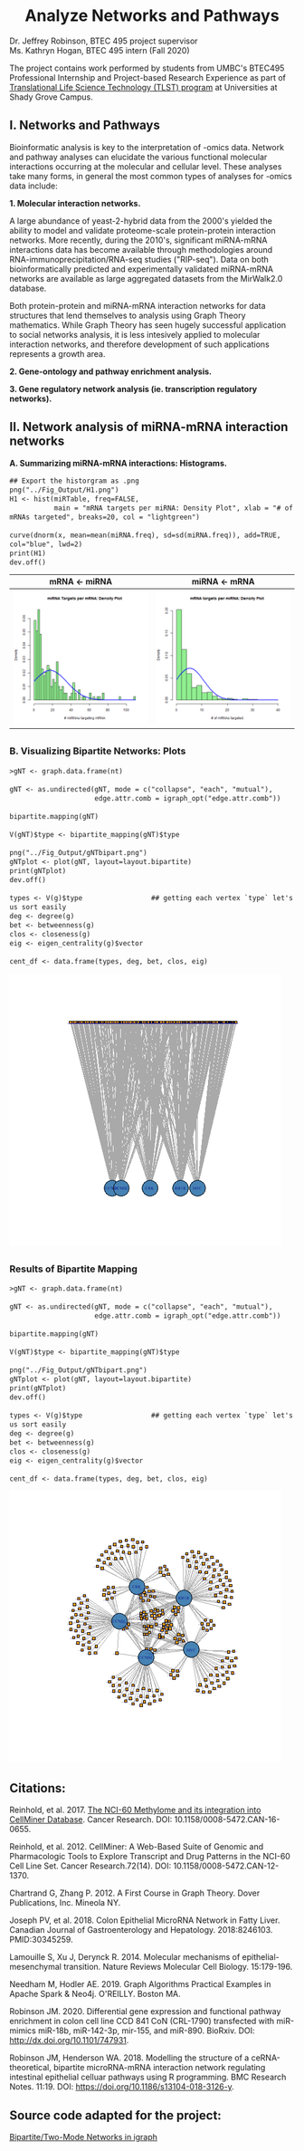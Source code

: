 <h1 align="center">
Analyze Networks and Pathways</h1>

Dr. Jeffrey Robinson, BTEC 495 project supervisor<br>
Ms. Kathryn Hogan, BTEC 495 intern (Fall 2020)<br>

The project contains work performed by students from UMBC's BTEC495 Professional Internship and Project-based Research Experience as part of  [Translational Life Science Technology (TLST) program](http://shadygrove.umbc.edu/tlst.php) at Universities at Shady Grove Campus.

## I. Networks and Pathways

Bioinformatic analysis is key to the interpretation of -omics data.  Network and pathway analyses can elucidate the various functional molecular interactions occurring at the molecular and cellular level.  These analyses take many forms, in general the most common types of analyses for -omics data include:

<b>1. Molecular interaction networks.</b>  

A large abundance of yeast-2-hybrid data from the 2000's yielded the ability to model and validate proteome-scale protein-protein interaction networks.  More recently, during the 2010's, significant miRNA-mRNA interactions data has become available through methodologies around RNA-immunoprecipitation/RNA-seq studies ("RIP-seq").  Data on both bioinformatically predicted and experimentally validated miRNA-mRNA networks are available as large aggregated datasets from the MirWalk2.0 database.  

Both protein-protein and miRNA-mRNA interaction networks for data structures that lend themselves to analysis using Graph Theory mathematics.  While Graph Theory has seen hugely successful application to social networks analysis, it is less intesively applied to molecular interaction networks, and therefore development of such applications represents a growth area.

<b>2. Gene-ontology and pathway enrichment analysis.</b>

<b>3. Gene regulatory network analysis (ie. transcription regulatory networks).</b>

## II. Network analysis of miRNA-mRNA interaction networks
 
<b>A. Summarizing miRNA-mRNA interactions: Histograms.</b>

```
## Export the historgram as .png
png("../Fig_Output/H1.png")
H1 <- hist(miRTable, freq=FALSE, 
           main = "mRNA targets per miRNA: Density Plot", xlab = "# of mRNAs targeted", breaks=20, col = "lightgreen")

curve(dnorm(x, mean=mean(miRNA.freq), sd=sd(miRNA.freq)), add=TRUE, col="blue", lwd=2)
print(H1)
dev.off()
```





| mRNA <- miRNA        | miRNA <- mRNA           | 
| ------------- |:-------------:| 
| ![](Fig_Output/H1.png)      | ![](Fig_Output/H2.png) | 



##
### B. Visualizing Bipartite Networks: Plots
```
>gNT <- graph.data.frame(nt)

gNT <- as.undirected(gNT, mode = c("collapse", "each", "mutual"),
                     edge.attr.comb = igraph_opt("edge.attr.comb"))

bipartite.mapping(gNT)

V(gNT)$type <- bipartite_mapping(gNT)$type

png("../Fig_Output/gNTbipart.png")
gNTplot <- plot(gNT, layout=layout.bipartite)
print(gNTplot)
dev.off()

types <- V(g)$type                 ## getting each vertex `type` let's us sort easily
deg <- degree(g)
bet <- betweenness(g)
clos <- closeness(g)
eig <- eigen_centrality(g)$vector

cent_df <- data.frame(types, deg, bet, clos, eig)
```

![](Fig_Output/gNTbipart.png)

##
### Results of Bipartite Mapping

```
>gNT <- graph.data.frame(nt)

gNT <- as.undirected(gNT, mode = c("collapse", "each", "mutual"),
                     edge.attr.comb = igraph_opt("edge.attr.comb"))

bipartite.mapping(gNT)

V(gNT)$type <- bipartite_mapping(gNT)$type

png("../Fig_Output/gNTbipart.png")
gNTplot <- plot(gNT, layout=layout.bipartite)
print(gNTplot)
dev.off()

types <- V(g)$type                 ## getting each vertex `type` let's us sort easily
deg <- degree(g)
bet <- betweenness(g)
clos <- closeness(g)
eig <- eigen_centrality(g)$vector

cent_df <- data.frame(types, deg, bet, clos, eig)
```

![](Fig_Output/gNTplot.png)

##

<h2 align="left">
Citations:
</h2>

Reinhold, et al. 2017. [The NCI-60 Methylome and its integration into CellMiner Database](https://cancerres.aacrjournals.org/content/77/3/601). Cancer Research. DOI: 10.1158/0008-5472.CAN-16-0655.

Reinhold, et al. 2012. CellMiner: A Web-Based Suite of Genomic and Pharmacologic Tools to Explore Transcript and Drug Patterns in the NCI-60 Cell Line Set. Cancer Research.72(14). DOI: 10.1158/0008-5472.CAN-12-1370. 

Chartrand G, Zhang P. 2012. A First Course in Graph Theory. Dover Publications, Inc. Mineola NY.

Joseph PV, et al. 2018. Colon Epithelial MicroRNA Network in Fatty Liver. Canadian Journal of Gastroenterology and Hepatology. 2018:8246103. PMID:30345259.

Lamouille S, Xu J, Derynck R. 2014. Molecular mechanisms of epithelial-mesenchymal transition. Nature Reviews Molecular Cell Biology. 15:179-196. 

Needham M, Hodler AE. 2019. Graph Algorithms Practical Examples in Apache Spark & Neo4j. O'REILLY. Boston MA.

Robinson JM. 2020. Differential gene expression and functional pathway enrichment in colon cell line CCD 841 CoN (CRL-1790) transfected with miR-mimics miR-18b, miR-142-3p, mir-155, and miR-890.  BioRxiv. DOI: http://dx.doi.org/10.1101/747931.

Robinson JM, Henderson WA. 2018. Modelling the structure of a ceRNA-theoretical, bipartite microRNA-mRNA interaction network regulating intestinal epithelial celluar pathways using R programming.  BMC Research Notes. 11:19. DOI: https://doi.org/10.1186/s13104-018-3126-y.

<h2 align="left">
Source code adapted for the project:
</h2>  

[Bipartite/Two-Mode Networks in igraph](https://rpubs.com/pjmurphy/317838)


